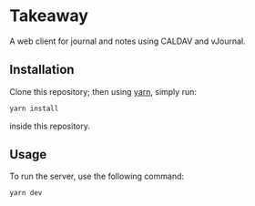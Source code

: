 # Takeaway

A web client for journal and notes using CALDAV and vJournal.

## Installation

Clone this repository; then using [yarn](https://yarnpkg.com/getting-started/install), simply run:

```bash
yarn install
```

inside this repository.

## Usage

To run the server, use the following command:

```bash
yarn dev
```
